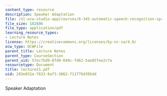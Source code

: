 ```yaml
---
content_type: resource
description: Speaker Adaptation
file: /ol-ocw-studio-app/courses/6-345-automatic-speech-recognition-spring-2003/293e031e76329af33062711f764395dd_lecture21.pdf
file_size: 182606
file_type: application/pdf
learning_resource_types:
- Lecture Notes
license: https://creativecommons.org/licenses/by-nc-sa/4.0/
ocw_type: OCWFile
parent_title: Lecture Notes
parent_type: CourseSection
parent_uid: 57ec7bd9-8fd9-649c-fd62-5ae85fee2c7a
resourcetype: Document
title: lecture21.pdf
uid: 293e031e-7632-9af3-3062-711f764395dd
---
```

Speaker Adaptation